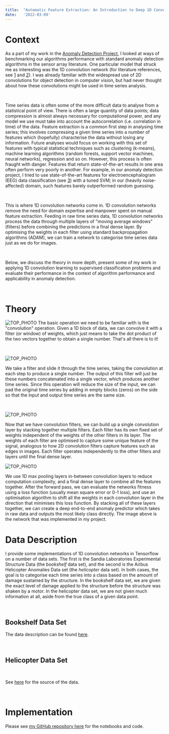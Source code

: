 ```yaml
---
title:  "Automatic Feature Extraction: An Introduction to Deep 1D Convolution Networks"
date:   '2022-03-09'
---
```


# Context 

As a part of my work in the [Anomaly Detection Project](https://twan3617.github.io/anomaly/detection/2022/03/09/Anomaly_Detection.html), I looked at ways of benchmarking our algorithms performance with standard anomaly detection algorithms in the sensor array literature. One particular model that struck me as interesting was the 1D convolution network (for literature references, see [1](https://www.sciencedirect.com/science/article/pii/S0022460X18301792) and [2](https://www.sciencedirect.com/science/article/pii/S0888327020307846)). I was already familiar with the widespread use of 2D convolutions for object detection in computer vision, but had never thought about how these convolutions might be used in time series analysis. 

<br> 

Time series data is often some of the more difficult data to analyse from a statistical point of view. There is often a large quantity of data points; data compression is almost always necessary for computational power, and any model we use must take into account the autocorrelation (i.e. correlation in time) of the data. Feature extraction is a common first step in analysing time series; this involves compressing a given time series into a number of features which (hopefully) characterise the data without losing any information. Future analyses would focus on working with this set of features with typical statistical techniques such as clustering (k-means), machine learning algorithms (random forests, support vector machines, neural networks), regression and so on. However, this process is often fraught with danger. Features that return state-of-the-art results in one area often perform very poorly in another. For example, in our anomaly detection project, I tried to use state-of-the-art features for electroencephalogram (EEG) data classification (see [3](https://www.sciencedirect.com/science/article/pii/S1746809420302299)) with a tuned SVM; in our (heavily noise-affected) domain, such features barely outperformed random guessing.

<br> 

This is where 1D convolution networks come in. 1D convolution networks remove the need for domain expertise and manpower spent on manual feature extraction. Feeding in raw time series data, 1D convolution networks process the data through multiple layers of "moving average windows" (filters) before combining the predictions in a final dense layer. By optimising the weights in each filter using standard backpropagation algorithms (ADAM), we can train a network to categorise time series data just as we do for images.

<br> 

Below, we discuss the theory in more depth, present some of my work in applying 1D convolution learning to supervised classification problems and evaluate their performance in the context of algorithm performance and applicability in anomaly detection.

<br> 

# Theory 

![TOP_PHOTO](/images/convolve_operation.png)
The basic operation we need to be familiar with is the "convolution" operation. Given a 1D block of data, we can convolve it with a filter (or window) of weights, which just means to take the dot product of the two vectors together to obtain a single number. That's all there is to it! 

<br>

![TOP_PHOTO](/images/Time_Series_Filters.jpg)
<p> We take a filter and slide it through the time series, taking the convolution at each step to produce a single number. The output of this filter will just be these numbers concatenated into a single vector, which produces another time series. Since this operation will reduce the size of the input, we can pad the original time series by adding in empty blocks (zeros) on the side so that the input and output time series are the same size.  </p> 

<br> 

![TOP_PHOTO](/images/Time_Series_Multiple_Filters.png)

Now that we have convolution filters, we can build up a single convolution layer by stacking together multiple filters. Each filter has its own fixed set of weights independent of the weights of the other filters in its layer. The weights of each filter are optimised to capture some unique feature of the signal, analogous to how 2D convolution filters capture features such as edges in images. Each filter operates independently to the other filters and layers until the final dense layer.

![TOP_PHOTO](/images/1Dconvnet_architecture.jpg)

We use 1D max pooling layers in-between convolution layers to reduce computation complexity, and a final dense layer to combine all the features together. After the forward pass, we can evaluate the networks fitness using a loss function (usually mean square error or 0-1 loss), and use an optimisation algorithm to shift all the weights in each convolution layer in the direction that minimises this loss function. By stacking all of these layers together, we can create a deep end-to-end anomaly predictor which takes in raw data and outputs the most likely class directly. The image above is the network that was implemented in my project. 

# Data Description

I provide some implementations of 1D convolution networks in Tensorflow on a number of data sets. The first is the Sandia Laboratories Experimental Structure Data (the _bookshelf_ data set), and the second is the Airbus Helicopter Anomalies Data set (the _helicopter_ data set). In both cases, the goal is to categorise each time series into a class based on the amount of damage sustained by the structure. In the bookshelf data set, we are given the exact level of damage applied to the structure before the structure was shaken by a motor. In the helicopter data set, we are not given much information at all, aside from the true class of a given data point. 

<br> 

## Bookshelf Data Set
The data description can be found [here](/images/Bookshelf.pdf).

<br>

## Helicopter Data Set

<br> 

See [here](https://www.research-collection.ethz.ch/handle/20.500.11850/415151) for the source of the data.

<br> 

# Implementation

Please see [my GitHub repository here](https://github.com/twan3617/1D_conv_net_Analysis) for the notebooks and code. 



